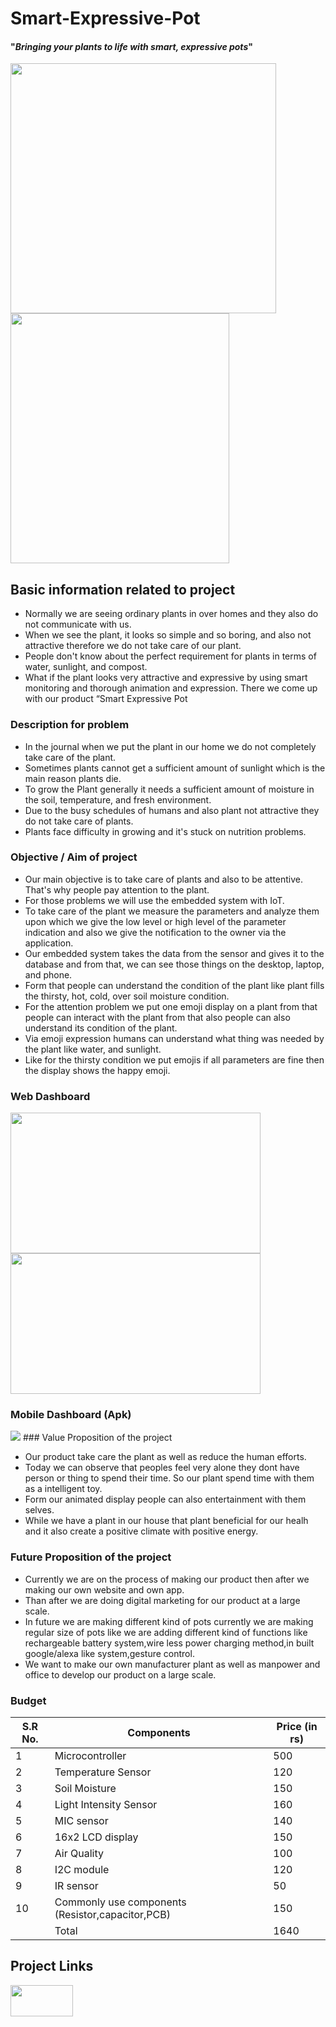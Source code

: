 # Smart-Expressive-Pot
#### "_Bringing your plants to life with smart, expressive pots_"

<img src ="https://user-images.githubusercontent.com/83647206/219926655-4d209fb8-d2ac-4ccb-8a87-718523876854.jpg" width = "425" height = "400">  <img src ="https://user-images.githubusercontent.com/83647206/219939344-5445a053-adfc-4705-98be-c910b9ba8975.jpg" width = "350" height = "400">

## Basic information related to project
- Normally we are seeing ordinary plants in over homes and they also do not communicate with us. 
- When we see the plant, it looks so simple and so boring, and also not attractive therefore we do not take care of our plant. 
- People don't know about the perfect requirement for plants in terms of water, sunlight, and compost.
- What if the plant looks very attractive and expressive by using smart monitoring and thorough animation and expression. There we come up with our product “Smart Expressive Pot

### Description for problem
- In the journal when we put the plant in our home we do not completely take care of the plant.
- Sometimes plants cannot get a sufficient amount of sunlight which is the main reason plants die.
- To grow the Plant generally it needs a sufficient amount of moisture in the soil, temperature, and fresh environment.
- Due to the busy schedules of humans and also plant not attractive they do not take care of plants.
- Plants face difficulty in growing and it's stuck on nutrition problems.


### Objective / Aim of project
- Our main objective is to take care of plants and also to be attentive. That's why people pay attention to the plant.
- For those problems we will use the embedded system with IoT.
- To take care of the plant we measure the parameters and analyze them upon which we give the low level or high level of the parameter indication and also we give the notification to the owner via the application.
- Our embedded system takes the data from the sensor and gives it to the database and from that, we can see those things on the desktop, laptop, and phone.
- Form that people can understand the condition of the plant like plant fills the thirsty, hot, cold, over soil moisture condition.
- For the attention problem we put one emoji display on a plant from that people can interact with the plant from that also people can also understand its condition of the plant.
- Via emoji expression humans can understand what thing was needed by the plant like water, and sunlight. 
- Like for the thirsty condition we put emojis if all parameters are fine then the display shows the happy emoji.  

### Web Dashboard

<img src="https://user-images.githubusercontent.com/83647206/219940251-7a8cc103-a7fb-411d-9bae-4907bff3e478.jpg" width=400  height=225  > <img src="https://user-images.githubusercontent.com/83647206/219940258-3def7f4e-47de-4e26-acfd-365fcd397f57.jpg" width=400  height=225  >

### Mobile Dashboard (Apk)

<img src="https://user-images.githubusercontent.com/83647206/219940891-c9e4ec37-5b2a-46d1-895d-f851ac613ba2.jpg" >
### Value Proposition of the project

- Our product take care the plant as well as reduce the human efforts. 
- Today we can observe that peoples feel very alone they dont have person or thing to spend their time. So our plant spend time with them as a intelligent toy.
- Form our animated display people can also entertainment with them selves.  
- While we have a plant in our house that plant beneficial for our healh and it also create a positive climate with positive energy.

### Future Proposition of the project

- Currently we are on the process of making our product then after we making our own website and own app.
- Than after we are doing digital marketing for our product at a large scale.
- In future we are making different kind of pots currently we are making regular size of pots like we are adding different kind of functions like rechargeable battery system,wire less power charging method,in built google/alexa like system,gesture control.
- We want to make our own manufacturer plant as well as manpower and office to develop our product on a large scale.  

### Budget

| S.R No. | Components | Price (in rs) |
| --- | --- | --- |
| 1 | Microcontroller | 500 |
| 2 | Temperature Sensor | 120 |
| 3 | Soil Moisture | 150 |
| 4 | Light Intensity Sensor | 160 |
| 5 | MIC sensor | 140 |
| 6 | 16x2 LCD display | 150 |
| 7 | Air Quality | 100 |
| 8 | I2C module | 120 |
| 9 | IR sensor | 50 |
| 10 | Commonly use components (Resistor,capacitor,PCB) | 150 |
|  | Total | 1640 |



## Project Links

<a href="https://www.youtube.com/embed/EJAyWBuKeQI" title="YouTube video player"> <img src="https://user-images.githubusercontent.com/83647206/219932066-e39b40e9-ffee-4b79-91eb-bd7defbec70b.png" width=100 height=50 > </a>
